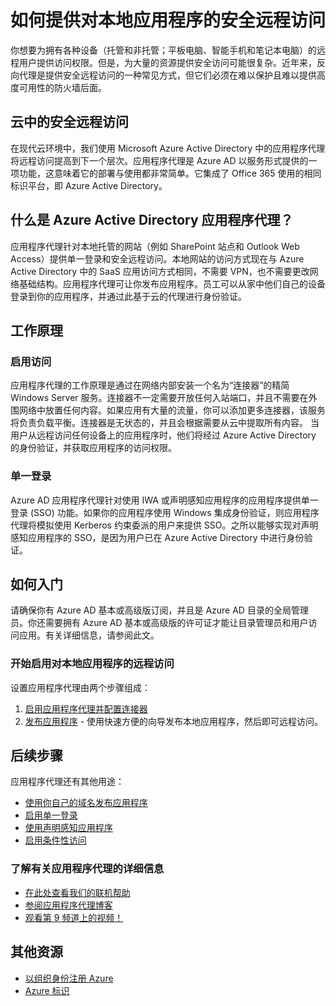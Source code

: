 <properties
	pageTitle="如何提供对本地应用的安全远程访问"
	description="介绍如何使用 Azure AD 应用程序代理来提供对本地应用的安全远程访问。"
	services="active-directory"
	documentationCenter=""
	authors="rkarlin"
	manager="terrylan"
	editor=""/>

<tags
	ms.service="active-directory"
	ms.date="07/07/2015"
	wacn.date=""/>

# 如何提供对本地应用程序的安全远程访问

你想要为拥有各种设备（托管和非托管；平板电脑、智能手机和笔记本电脑）的远程用户提供访问权限。但是，为大量的资源提供安全访问可能很复杂。近年来，反向代理是提供安全远程访问的一种常见方式，但它们必须在难以保护且难以提供高度可用性的防火墙后面。

## 云中的安全远程访问
在现代云环境中，我们使用 Microsoft Azure Active Directory 中的应用程序代理将远程访问提高到下一个层次。应用程序代理是 Azure AD 以服务形式提供的一项功能，这意味着它的部署与使用都非常简单。它集成了 Office 365 使用的相同标识平台，即 Azure Active Directory。

## 什么是 Azure Active Directory 应用程序代理？
应用程序代理针对本地托管的网站（例如 SharePoint 站点和 Outlook Web Access）提供单一登录和安全远程访问。本地网站的访问方式现在与 Azure Active Directory 中的 SaaS 应用访问方式相同，不需要 VPN，也不需要更改网络基础结构。应用程序代理可让你发布应用程序。员工可以从家中他们自己的设备登录到你的应用程序，并通过此基于云的代理进行身份验证。

## 工作原理
### 启用访问
应用程序代理的工作原理是通过在网络内部安装一个名为“连接器”的精简 Windows Server 服务。连接器不一定需要开放任何入站端口，并且不需要在外围网络中放置任何内容。如果应用有大量的流量，你可以添加更多连接器，该服务将负责负载平衡。连接器是无状态的，并且会根据需要从云中提取所有内容。
当用户从远程访问任何设备上的应用程序时，他们将经过 Azure Active Directory 的身份验证，并获取应用程序的访问权限。

### 单一登录
Azure AD 应用程序代理针对使用 IWA 或声明感知应用程序的应用程序提供单一登录 (SSO) 功能。如果你的应用程序使用 Windows 集成身份验证，则应用程序代理将模拟使用 Kerberos 约束委派的用户来提供 SSO。之所以能够实现对声明感知应用程序的 SSO，是因为用户已在 Azure Active Directory 中进行身份验证。

## 如何入门
请确保你有 Azure AD 基本或高级版订阅，并且是 Azure AD 目录的全局管理员。你还需要拥有 Azure AD 基本或高级版的许可证才能让目录管理员和用户访问应用。有关详细信息，请参阅此文。

### 开始启用对本地应用程序的远程访问
设置应用程序代理由两个步骤组成：

1. [启用应用程序代理并配置连接器](/documentation/articles/active-directory-application-proxy-enable)<br>
2. [发布应用程序](/documentation/articles/active-directory-application-proxy-publish) - 使用快速方便的向导发布本地应用程序，然后即可远程访问。

## 后续步骤
应用程序代理还有其他用途：


- [使用你自己的域名发布应用程序](https://msdn.microsoft.com/zh-cn/library/azure/mt210927.aspx)
- [启用单一登录](https://msdn.microsoft.com/zh-cn/library/azure/dn879065.aspx)
- [使用声明感知应用程序](https://msdn.microsoft.com/zh-cn/library/azure/mt210926.aspx)
- [启用条件性访问](https://msdn.microsoft.com/zh-cn/library/azure/dn931796.aspx)


### 了解有关应用程序代理的详细信息
- [在此处查看我们的联机帮助](https://msdn.microsoft.com/zh-cn/library/azure/dn768219.aspx)
- [参阅应用程序代理博客](http://blogs.technet.com/b/applicationproxyblog/)
- [观看第 9 频道上的视频！](http://channel9.msdn.com/events/Ignite/2015/BRK3864)

## 其他资源
* [以组织身份注册 Azure](/documentation/articles/sign-up-organization)
* [Azure 标识](/documentation/articles/fundamentals-identity)

<!---HONumber=Mooncake_0411_2016-->